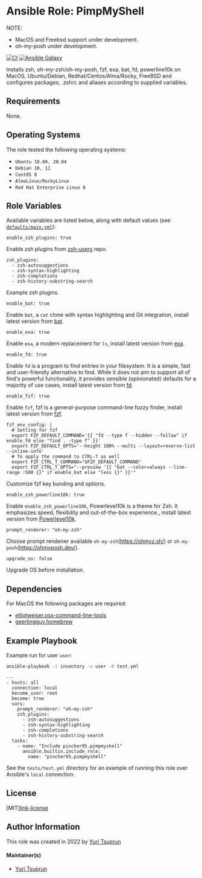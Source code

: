 # Ansible Role: PimpMyShell
NOTE:
  - MacOS and Freebsd support under development.
  - oh-my-posh under development.

[![CI](https://github.com/pincher95/ansible-role-pimpmyshell/workflows/CI/badge.svg?branch=main&event=push)](https://github.com/pincher95/ansible-role-pimpmyshell/actions?query=workflow%3ABuild) [![Ansible Galaxy](https://img.shields.io/badge/galaxy-pincher95.pimpmyshell-brightgreen)](https://galaxy.ansible.com/pincher95/pimpmyshell/)

Installs zsh, oh-my-zsh/oh-my-posh, fzf, exa, bat, fd, powerline10k on MacOS, Ubuntu/Debian, Redhat/Centos/Alma/Rocky, FreeBSD and configures packages, .zshrc and aliases according to supplied variables.

## Requirements

None.

## Operating Systems

The role tested the following operating systems:

- `Ubuntu 18.04, 20.04`
- `Debian 10, 11`
- `CentOS 8`
- `AlmaLinux/RockyLinux`
- `Red Hat Enterprise Linux 8`

## Role Variables

Available variables are listed below, along with default values (see [`defaults/main.yml`](defaults/main.yml)):

    enable_zsh_plugins: true

Enable zsh plugins from [zsh-users](https://github.com/zsh-users) repo.

    zsh_plugins:
      - zsh-autosuggestions
      - zsh-syntax-highlighting
      - zsh-completions
      - zsh-history-substring-search

Example zsh plugins.

    enable_bat: true

Enable `bat`, a `cat` clone with syntax highlighting and Git integration, install latest version from [bat](https://github.com/sharkdp/bat).

    enable_exa: true

Enable `exa`, a modern replacement for `ls`, install latest version from [exa](https://github.com/ogham/exa).

    enable_fd: true

Enable `fd` is a program to find entries in your filesystem. It is a simple, fast and user-friendly alternative to find. While it does not aim to support all of find's powerful functionality, it provides sensible (opinionated) defaults for a majority of use cases, install latest version from [fd](https://github.com/sharkdp/fd).

    enable_fzf: true

Enable `fzf`, fzf is a general-purpose command-line fuzzy finder, install latest version from [fzf](https://github.com/junegunn/fzf).

    fzf_env_config: |
      # Setting for fzf
      export FZF_DEFAULT_COMMAND='{{ "fd --type f --hidden --follow" if enable_fd else "find . -type f" }}'
      export FZF_DEFAULT_OPTS='--height 100% --multi --layout=reverse-list --inline-info'
      # To apply the command to CTRL-T as well
      export FZF_CTRL_T_COMMAND="$FZF_DEFAULT_COMMAND"
      export FZF_CTRL_T_OPTS="--preview '{{ "bat --color=always --line-range :500 {}" if enable_bat else "less {}" }}'"

Customize fzf key bunding and options.

    enable_zsh_powerline10k: true

Enable `enable_zsh_powerline10k`, Powerlevel10k is a theme for Zsh. It emphasizes speed, flexibility and out-of-the-box experience., install latest version from [Powerlevel10k](https://github.com/romkatv/powerlevel10k).

    prompt_renderer: "oh-my-zsh"

Choose prompt rendener available `oh-my-zsh`(https://ohmyz.sh/) or `oh-my-posh`(https://ohmyposh.dev/).

    upgrade_os: false

Upgrade OS before installation.

## Dependencies
  For MacOS the following packages are required:
  - [elliotweiser.osx-command-line-tools](https://github.com/elliotweiser/ansible-osx-command-line-tools)
  - [geerlingguy.homebrew](https://github.com/geerlingguy/ansible-collection-mac/tree/master/roles/homebrew)

## Example Playbook

Example run for user `user`:
```sh
ansible-playbook -i inventory -u user -K test.yml
```

    ---
    - hosts: all
      connection: local
      become_user: root
      become: true
      vars:
        prompt_renderer: "oh-my-zsh"
        zsh_plugins:
          - zsh-autosuggestions
          - zsh-syntax-highlighting
          - zsh-completions
          - zsh-history-substring-search
      tasks:
        - name: "Include pincher95.pimpmyshell"
          ansible.builtin.include_role:
            name: "pincher95.pimpmyshell"

See the `tests/test.yml` directory for an example of running this role over
Ansible's `local` connection.

## License

[MIT][link-license](https://spdx.org/licenses/MIT.html)

## Author Information

This role was created in 2022 by [Yuri Tsuprun](https://github.com/pincher95)

#### Maintainer(s)

- [Yuri Tsuprun](https://github.com/pincher95)
